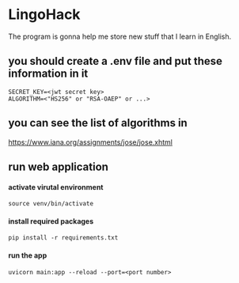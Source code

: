 # LingoHack
The program is gonna help me store new stuff that I learn in English.

## you should create a .env file and put these information in it
```
SECRET_KEY=<jwt secret key>
ALGORITHM=<"HS256" or "RSA-OAEP" or ...>
```

## you can see the list of algorithms in
https://www.iana.org/assignments/jose/jose.xhtml

## run web application
#### activate virutal environment
```source venv/bin/activate```

#### install required packages
```pip install -r requirements.txt```

#### run the app
```uvicorn main:app --reload --port=<port number>```


